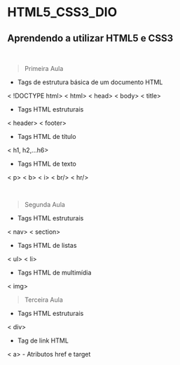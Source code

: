 # HTML5_CSS3_DIO

## Aprendendo a utilizar HTML5 e CSS3
&nbsp;

> Primeira Aula
* Tags de estrutura básica de um documento HTML

 < !DOCTYPE html>
 < html>
 < head>
 < body>
 < title>
&nbsp;
* Tags HTML estruturais

< header>
< footer>
&nbsp;
* Tags HTML de título

< h1, h2,...h6>
&nbsp;
* Tags HTML de texto

< p>
< b>
< i>
< br/>
< hr/>

&nbsp;
> Segunda Aula
* Tags HTML estruturais

< nav>
< section>
&nbsp;

* Tags HTML de listas

< ul>
< li>
&nbsp;

* Tags HTML de multimídia

< img>
&nbsp;

> Terceira Aula
* Tags HTML estruturais

< div>
&nbsp;

* Tag de link HTML

< a> - Atributos href e target
&nbsp;

